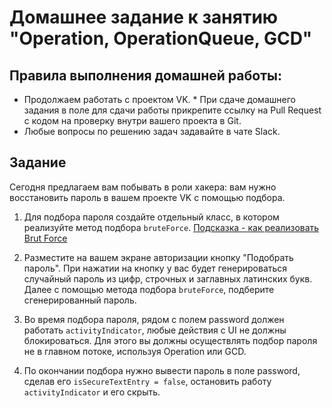 # Домашнее задание к занятию "Operation, OperationQueue, GCD"

## Правила выполнения домашней работы:

* Продолжаем работать с проектом VK. * При сдаче домашнего задания в поле для сдачи работы прикрепите ссылку на Pull Request с кодом на проверку внутри вашего проекта в Git.
* Любые вопросы по решению задач задавайте в чате Slack.


## Задание

Сегодня предлагаем вам побывать в роли хакера: вам нужно восстановить пароль в вашем проекте VK с помощью подбора. 

1. Для подбора пароля создайте отдельный класс, в котором реализуйте метод подбора <code>bruteForce</code>. [Подсказка - как реализовать Brut Force](https://github.com/netology-code/iosint-homeworks/blob/iosint-3/6/Brut%20Force.zip)

2. Разместите на вашем экране авторизации кнопку "Подобрать пароль". При нажатии на кнопку у вас будет генерироваться случайный пароль из цифр, строчных и заглавных латинских букв. Далее с помощью метода подбора <code>bruteForce</code>, подберите сгенерированный пароль. 

3. Во время подбора пароля, рядом с полем password должен работать <code>activityIndicator</code>, любые действия с UI не должны блокироваться. Для этого вы должны осуществлять подбор пароля не в главном потоке, используя Operation или GCD.  

4. По окончании подбора нужно вывести пароль в поле password, сделав его <code>isSecureTextEntry = false</code>, остановить работу <code>activityIndicator</code> и его скрыть. 
